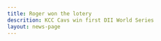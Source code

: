 ```yaml
---
title: Roger won the lotery
descrition: KCC Cavs win first DII World Series
layout: news-page
---
```

